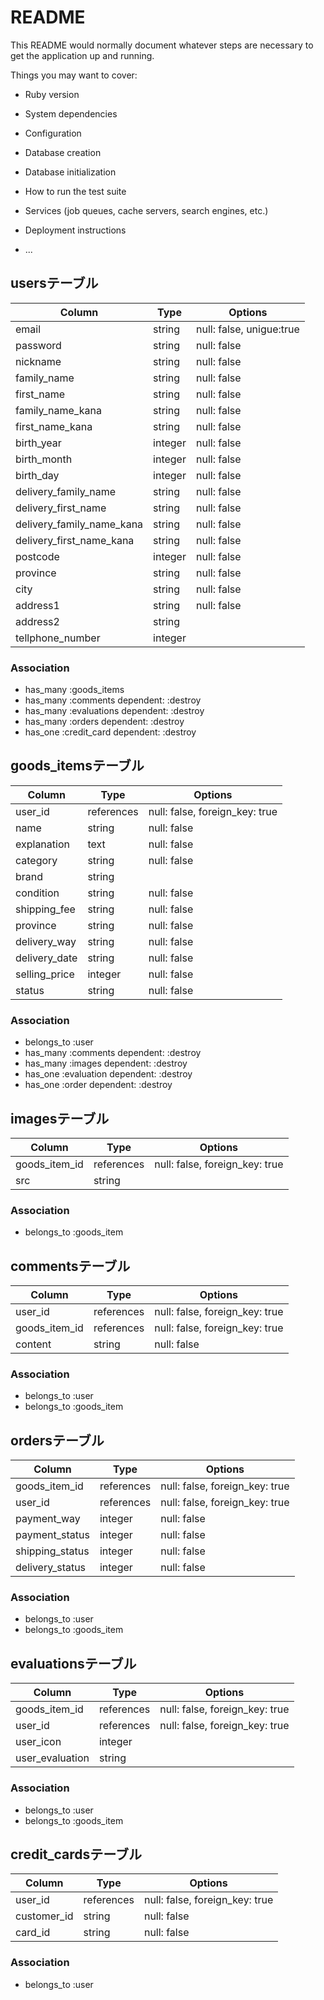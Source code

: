 # README

This README would normally document whatever steps are necessary to get the
application up and running.

Things you may want to cover:

* Ruby version

* System dependencies

* Configuration

* Database creation

* Database initialization

* How to run the test suite

* Services (job queues, cache servers, search engines, etc.)

* Deployment instructions

* ...


## usersテーブル

|Column|Type|Options|
|------|----|-------|
|email|string|null: false, unigue:true|
|password|string|null: false|
|nickname|string|null: false|
|family_name|string|null: false|
|first_name|string|null: false|
|family_name_kana|string|null: false|
|first_name_kana|string|null: false|
|birth_year|integer|null: false|
|birth_month|integer|null: false|
|birth_day|integer|null: false|
|delivery_family_name|string|null: false|
|delivery_first_name|string|null: false|
|delivery_family_name_kana|string|null: false|
|delivery_first_name_kana|string|null: false|
|postcode|integer|null: false|
|province|string|null: false|
|city|string|null: false|
|address1|string|null: false|
|address2|string||
|tellphone_number|integer||

### Association
- has_many :goods_items
- has_many :comments dependent: :destroy
- has_many :evaluations dependent: :destroy
- has_many :orders dependent: :destroy
- has_one :credit_card dependent: :destroy


## goods_itemsテーブル

|Column|Type|Options|
|------|----|-------|
|user_id|references|null: false, foreign_key: true|
|name|string|null: false|
|explanation|text|null: false|
|category|string|null: false|
|brand|string||
|condition|string|null: false|
|shipping_fee|string|null: false|
|province|string|null: false|
|delivery_way|string|null: false|
|delivery_date|string|null: false|
|selling_price|integer|null: false|
|status|string|null: false|

### Association
- belongs_to :user
- has_many :comments dependent: :destroy
- has_many :images dependent: :destroy
- has_one :evaluation dependent: :destroy
- has_one :order dependent: :destroy


## imagesテーブル

|Column|Type|Options|
|------|----|-------|
|goods_item_id|references|null: false, foreign_key: true|
|src|string||

### Association
- belongs_to :goods_item


## commentsテーブル

|Column|Type|Options|
|------|----|-------|
|user_id|references|null: false, foreign_key: true|
|goods_item_id|references|null: false, foreign_key: true|
|content|string|null: false|

### Association
- belongs_to :user
- belongs_to :goods_item


## ordersテーブル

|Column|Type|Options|
|------|----|-------|
|goods_item_id|references|null: false, foreign_key: true|
|user_id|references|null: false, foreign_key: true|
|payment_way|integer|null: false|
|payment_status|integer|null: false|
|shipping_status|integer|null: false|
|delivery_status|integer|null: false|

### Association
- belongs_to :user
- belongs_to :goods_item

## evaluationsテーブル

|Column|Type|Options|
|------|----|-------|
|goods_item_id|references|null: false, foreign_key: true|
|user_id|references|null: false, foreign_key: true|
|user_icon|integer||
|user_evaluation|string||

### Association
- belongs_to :user
- belongs_to :goods_item


## credit_cardsテーブル

|Column|Type|Options|
|------|----|-------|
|user_id|references|null: false, foreign_key: true|
|customer_id|string|null: false|
|card_id|string|null: false|

### Association
- belongs_to :user





